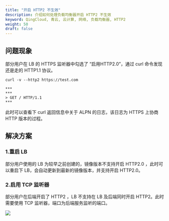 ```yaml
---
title: "开启 HTTP2 不生效"
description: 介绍如何处理负载均衡器开启 HTTP2 不生效
keyword: QingCloud, 青云, 云计算, 网络, 负载均衡器, HTTP2 
weight: 50
draft: false
---
```




## 问题现象

部分用户在 LB 的 HTTPS 监听器中勾选了 “启用HTTP2.0”，通过 curl 命令发现还是走的 HTTP1.1 协议。

```shell
curl -v --http2 https://test.com

***
***
> GET / HTTP/1.1
***
```

此时可以查看下 curl 返回信息中关于 ALPN 的日志，该日志为 HTTPS 上协商 HTTP 版本的过程。

## 解决方案

### 1.重启 LB

部分用户使用的 LB 为较早之前创建的，镜像版本不支持开启 HTTP2.0 ，此时可以重启下 LB，会自动更新到最新的镜像版本，并支持开启 HTTP2.0。

### 2.启用 TCP 监听器

部分用户在后端开启了 HTTP2 ，LB 不支持在 LB 及后端同时开启 HTTP2。此时需要使用 TCP 监听器，端口为后端服务监听的端口。

![](../../_images/http2_enabled_does_not_take_effect_1.png)
